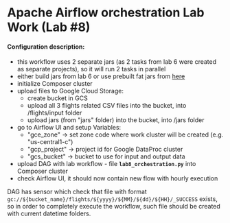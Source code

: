 
# Apache Airflow orchestration Lab Work (Lab #8)

#### Configuration description:
 - this workflow uses 2 separate jars (as 2 tasks from lab 6 were created as separate projects), so it will run 2 tasks in parallel
 - either build jars from lab 6 or use prebuilt fat jars from [here](https://drive.google.com/drive/folders/1CIXA7zLuWkq2D8mNTyT6IAhDNeJeW9Je?usp=sharing)
 - initialize Composer cluster
 - upload files to Google Cloud Storage: 
    * create bucket in GCS
    * upload all 3 flights related CSV files into the bucket, into /flights/input folder
    * upload jars (from "jars" folder) into the bucket, into /jars folder
 - go to Airflow UI and setup Variables:
    * "gce_zone" -> set zone code where work cluster will be created (e.g. "us-central1-c")
    * "gcp_project" -> project id for Google DataProc cluster
    * "gcs_bucket" -> bucket to use for input and output data
 - upload DAG with lab workflow - file **`lab8_orchestration.py`** into Composer cluster
 - check Airflow UI, it should now contain new flow with hourly execution

DAG has sensor which check that file with format `gc://${bucket_name}/flights/${yyyy}/${MM}/${dd}/${HH}/_SUCCESS` exists, so in order to completely execute the workflow, such file should be created with current datetime folders.